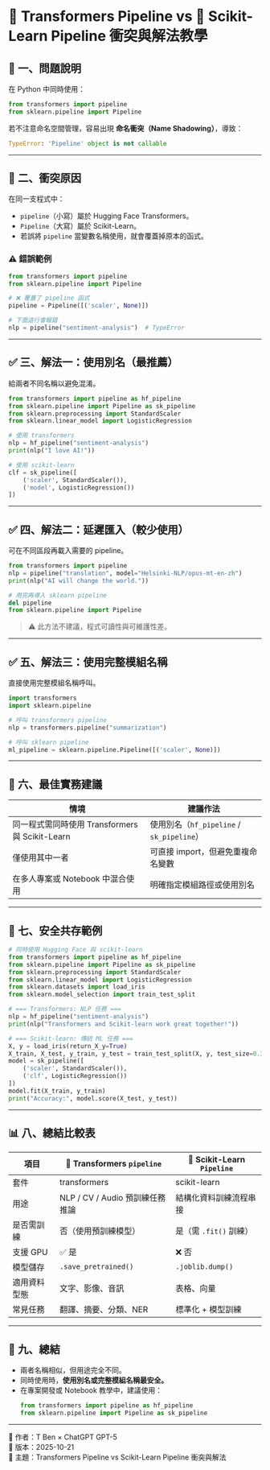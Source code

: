 # 🤖 Transformers Pipeline vs 🧠 Scikit-Learn Pipeline 衝突與解法教學

## 📘 一、問題說明
在 Python 中同時使用：
```python
from transformers import pipeline
from sklearn.pipeline import Pipeline
```
若不注意命名空間管理，容易出現 **命名衝突（Name Shadowing）**，導致：
```python
TypeError: 'Pipeline' object is not callable
```

---

## 🧩 二、衝突原因
在同一支程式中：
- `pipeline`（小寫）屬於 Hugging Face Transformers。
- `Pipeline`（大寫）屬於 Scikit-Learn。
- 若誤將 `pipeline` 當變數名稱使用，就會覆蓋掉原本的函式。

### ⚠️ 錯誤範例
```python
from transformers import pipeline
from sklearn.pipeline import Pipeline

# ❌ 覆蓋了 pipeline 函式
pipeline = Pipeline([('scaler', None)])

# 下面這行會報錯
nlp = pipeline("sentiment-analysis")  # TypeError
```

---

## ✅ 三、解法一：使用別名（最推薦）
給兩者不同名稱以避免混淆。
```python
from transformers import pipeline as hf_pipeline
from sklearn.pipeline import Pipeline as sk_pipeline
from sklearn.preprocessing import StandardScaler
from sklearn.linear_model import LogisticRegression

# 使用 transformers
nlp = hf_pipeline("sentiment-analysis")
print(nlp("I love AI!"))

# 使用 scikit-learn
clf = sk_pipeline([
    ('scaler', StandardScaler()),
    ('model', LogisticRegression())
])
```

---

## ✅ 四、解法二：延遲匯入（較少使用）
可在不同區段再載入需要的 pipeline。
```python
from transformers import pipeline
nlp = pipeline("translation", model="Helsinki-NLP/opus-mt-en-zh")
print(nlp("AI will change the world."))

# 用完再導入 sklearn pipeline
del pipeline
from sklearn.pipeline import Pipeline
```
> ⚠️ 此方法不建議，程式可讀性與可維護性差。

---

## ✅ 五、解法三：使用完整模組名稱
直接使用完整模組名稱呼叫。
```python
import transformers
import sklearn.pipeline

# 呼叫 transformers pipeline
nlp = transformers.pipeline("summarization")

# 呼叫 sklearn pipeline
ml_pipeline = sklearn.pipeline.Pipeline([('scaler', None)])
```

---

## 🧭 六、最佳實務建議

| 情境 | 建議作法 |
|------|-----------|
| 同一程式需同時使用 Transformers 與 Scikit-Learn | 使用別名（`hf_pipeline` / `sk_pipeline`） |
| 僅使用其中一者 | 可直接 import，但避免重複命名變數 |
| 在多人專案或 Notebook 中混合使用 | 明確指定模組路徑或使用別名 |

---

## 🧠 七、安全共存範例
```python
# 同時使用 Hugging Face 與 scikit-learn
from transformers import pipeline as hf_pipeline
from sklearn.pipeline import Pipeline as sk_pipeline
from sklearn.preprocessing import StandardScaler
from sklearn.linear_model import LogisticRegression
from sklearn.datasets import load_iris
from sklearn.model_selection import train_test_split

# === Transformers: NLP 任務 ===
nlp = hf_pipeline("sentiment-analysis")
print(nlp("Transformers and Scikit-learn work great together!"))

# === Scikit-learn: 傳統 ML 任務 ===
X, y = load_iris(return_X_y=True)
X_train, X_test, y_train, y_test = train_test_split(X, y, test_size=0.3)
model = sk_pipeline([
    ('scaler', StandardScaler()),
    ('clf', LogisticRegression())
])
model.fit(X_train, y_train)
print("Accuracy:", model.score(X_test, y_test))
```

---

## 📊 八、總結比較表

| 項目 | 🤗 Transformers `pipeline` | 🧠 Scikit-Learn `Pipeline` |
|------|-----------------------------|-----------------------------|
| 套件 | transformers | scikit-learn |
| 用途 | NLP / CV / Audio 預訓練任務推論 | 結構化資料訓練流程串接 |
| 是否需訓練 | 否（使用預訓練模型） | 是（需 `.fit()` 訓練） |
| 支援 GPU | ✅ 是 | ❌ 否 |
| 模型儲存 | `.save_pretrained()` | `.joblib.dump()` |
| 適用資料型態 | 文字、影像、音訊 | 表格、向量 |
| 常見任務 | 翻譯、摘要、分類、NER | 標準化 + 模型訓練 |

---

## 🧾 九、總結
- 兩者名稱相似，但用途完全不同。  
- 同時使用時，**使用別名或完整模組名稱最安全。**  
- 在專案開發或 Notebook 教學中，建議使用：
  ```python
  from transformers import pipeline as hf_pipeline
  from sklearn.pipeline import Pipeline as sk_pipeline
  ```

---

📘 作者：T Ben × ChatGPT GPT-5  
📅 版本：2025-10-21  
🧭 主題：Transformers Pipeline vs Scikit-Learn Pipeline 衝突與解法
